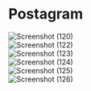 # Postagram
![Screenshot (120)](https://user-images.githubusercontent.com/62560971/202131226-7c67a5fd-f8d9-409f-a994-0844a2a0a0ef.png)
<br/>
![Screenshot (122)](https://user-images.githubusercontent.com/62560971/202131253-e9ff2fcd-0c63-4ac1-9b32-e03beed5c1cd.png)
<br/>
![Screenshot (123)](https://user-images.githubusercontent.com/62560971/202131267-7f1e4c2a-392a-4d58-abb4-e17660f6cfde.png)
<br/>
![Screenshot (124)](https://user-images.githubusercontent.com/62560971/202131276-1ac8cb8e-ae12-4ccf-9990-1904815287b5.png)
<br/>
![Screenshot (125)](https://user-images.githubusercontent.com/62560971/202131284-6f1af0bd-1c9a-4a76-9685-b674e68ae089.png)
<br/>
![Screenshot (126)](https://user-images.githubusercontent.com/62560971/202131293-b4c87ca2-73aa-4314-a6c8-f7494419d097.png)
